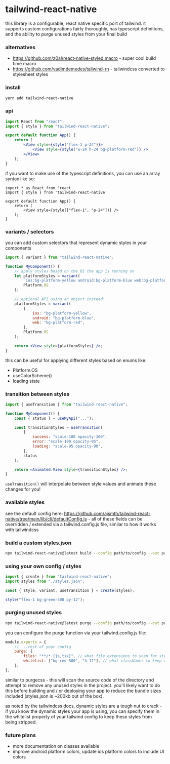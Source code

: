 # tailwind-react-native

this library is a configurable, react native specific port of tailwind. it supports custom configurations fairly thoroughly, has typescript definitions, and the ability to purge unused styles from your final build

### alternatives

-   https://github.com/z0al/react-native-styled.macro - super cool build time macro
-   https://github.com/vadimdemedes/tailwind-rn - tailwindcss converted to stylesheet styles

### install

```bash
yarn add tailwind-react-native
```

### api

```jsx
import React from "react";
import { style } from "tailwind-react-native";

export default function App() {
    return (
        <View style={style("flex-1 p-24")}>
            <View style={style("w-24 h-24 bg-platform-red")} />
        </View>
    );
}
```

if you want to make use of the typescript definitions, you can use an array syntax like so:

```tsx
import * as React from 'react
import { style } from 'tailwind-react-native'

export default function App() {
    return (
        <View style={style(["flex-1", "p-24"])} />
    );
}

```

### variants / selectors

you can add custom selectors that represent dynamic styles in your components

```jsx
import { variant } from "tailwind-react-native";

function MyComponent() {
    // apply styles based on the OS the app is running on
    let platformStyles = variant(
        `ios:bg-platform-yellow android:bg-platform-blue web:bg-platform-red`,
        Platform.OS
    );

    // optional API using an object instead:
    platformStyles = variant(
        {
            ios: "bg-platform-yellow",
            android: "bg-platform-blue",
            web: "bg-platform-red",
        },
        Platform.OS
    );

    return <View style={platformStyles} />;
}
```

this can be useful for applying different styles based on enums like:

-   Platform.OS
-   useColorScheme()
-   loading state

### transition between styles

```jsx
import { useTransition } from "tailwind-react-native";

function MyComponent() {
    const { status } = useMyApi("...");

    const transitionStyles = useTransition(
        {
            success: "scale-100 opacity-100",
            error: "scale-100 opacity-95",
            loading: "scale-95 opacity-90",
        },
        status
    );

    return <Animated.View style={transitionStyles} />;
}
```

`useTransition()` will interpolate between style values and animate these changes for you!

### available styles

see the default config here: https://github.com/ajsmth/tailwind-react-native/tree/main/lib/cli/defaultConfig.js - all of these fields can be overridden / extended via a tailwind.config.js file, similar to how it works with tailwindcss

### build a custom styles.json

```bash
npx tailwind-react-native@latest build --config path/to/config --out path/for/styles
```

### using your own config / styles

```jsx
import { create } from "tailwind-react-native";
import styles from "./styles.json";

const { style, variant, useTransition } = create(styles);

style("flex-1 bg-green-500 py-12");
```

### purging unused styles

```bash
npx tailwind-react-native@latest purge --config path/to/config --out path/for/styles
```

you can configure the purge function via your tailwind.config.js file:

```js
module.exports = {
    // ...rest of your config
    purge: {
        files: "**/*.{js,tsx}", // what file extensions to scan for styles
        whitelist: ["bg-red-500", "h-12"], // what classNames to keep regardless of what is scanned
    },
};
```

similar to purgecss - this will scan the source code of the directory and attempt to remove any unused styles in the project. you'll likely want to do this before building and / or deploying your app to reduce the bundle sizes included (styles.json is ~200kb out of the box).

as noted by the tailwindcss docs, dynamic styles are a tough nut to crack - if you know the dynamic styles your app is using, you can specify them in the whitelist property of your tailwind config to keep these styles from being stripped.

### future plans

-   more documentation on classes available
-   improve android platform colors, update ios platform colors to include UI colors
